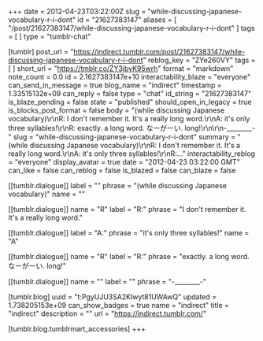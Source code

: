 +++
date = 2012-04-23T03:22:00Z
slug = "while-discussing-japanese-vocabulary-r-i-dont"
id = "21627383147"
aliases = [ "/post/21627383147/while-discussing-japanese-vocabulary-r-i-dont" ]
tags = [ ]
type = "tumblr-chat"

[tumblr]
post_url = "https://indirect.tumblr.com/post/21627383147/while-discussing-japanese-vocabulary-r-i-dont"
reblog_key = "ZYe260VY"
tags = [ ]
short_url = "https://tmblr.co/ZY3jbyK95wrh"
format = "markdown"
note_count = 0.0
id = 2.1627383147e+10
interactability_blaze = "everyone"
can_send_in_message = true
blog_name = "indirect"
timestamp = 1.33515132e+09
can_reply = false
type = "chat"
id_string = "21627383147"
is_blaze_pending = false
state = "published"
should_open_in_legacy = true
is_blocks_post_format = false
body = "(while discussing Japanese vocabulary)\r\nR: I don't remember it. It's a really long word.\r\nA: it's only three syllables!\r\nR: exactly. a long word. なーがーい. long!\r\n\r\n-________-"
slug = "while-discussing-japanese-vocabulary-r-i-dont"
summary = "(while discussing Japanese vocabulary)\r\nR: I don't remember it. It's a really long word.\r\nA: it's only three syllables!\r\nR:..."
interactability_reblog = "everyone"
display_avatar = true
date = "2012-04-23 03:22:00 GMT"
can_like = false
can_reblog = false
is_blazed = false
can_blaze = false

[[tumblr.dialogue]]
label = ""
phrase = "(while discussing Japanese vocabulary)"
name = ""

[[tumblr.dialogue]]
name = "R"
label = "R:"
phrase = "I don't remember it. It's a really long word."

[[tumblr.dialogue]]
label = "A:"
phrase = "it's only three syllables!"
name = "A"

[[tumblr.dialogue]]
name = "R"
label = "R:"
phrase = "exactly. a long word. なーがーい. long!"

[[tumblr.dialogue]]
name = ""
label = ""
phrase = "-________-"

[tumblr.blog]
uuid = "t:PgyUJU3SA2Klwyt81UWAwQ"
updated = 1.738205153e+09
can_show_badges = true
name = "indirect"
title = "indirect"
description = ""
url = "https://indirect.tumblr.com/"

[tumblr.blog.tumblrmart_accessories]
+++
